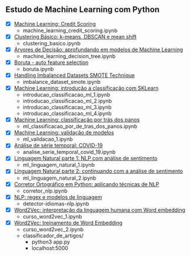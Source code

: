 ## Estudo de Machine Learning com Python

- [X] [Machine Learning: Credit Scoring](https://cursos.alura.com.br/course/machine-learning-credit-scoring)
	- machine_learning_credit_scoring.ipynb
- [X] [Clustering Básico: k-means, DBSCAN e mean shift](https://cursos.alura.com.br/course/clustering-dados-sem-classificacao)
	- clustering_basico.ipynb
- [X] [Árvores de Decisão: aprofundando em modelos de Machine Learning](https://cursos.alura.com.br/course/arvores-decisao-aprofundando-modelos-machine-learning)
	- machine_learning_decision_tree.ipynb
- [X] [Boruta - auto feature selection](https://towardsdatascience.com/boruta-explained-the-way-i-wish-someone-explained-it-to-me-4489d70e154a)
	- boruta.ipynb
- [X] [Handling Imbalanced Datasets SMOTE Technique](https://www.youtube.com/watch?v=dkXB8HH_4-k&ab_channel=DataMites)
	- imbalance_dataset_smote.ipynb
- [X] [Machine Learning: introdução a classificação com SKLearn](https://cursos.alura.com.br/course/machine-learning-introducao-a-classificacao-com-sklearn)
	- introducao_classificacao_ml_1.ipynb
	- introducao_classificacao_ml_2.ipynb
	- introducao_classificacao_ml_3.ipynb
	- introducao_classificacao_ml_4.ipynb
- [X] [Machine Learning: classificação por trás dos panos](https://cursos.alura.com.br/course/machine-learning-classificacao-tras-panos)
	- ml_classificacao_por_de_tras_dos_panos.ipynb
- [X] [Machine Learning: validação de modelos](https://cursos.alura.com.br/course/machine-learning-validando-modelos)
	- ml_validacao_1.ipynb
- [X] [Análise de série temporal: COVID-19](https://cursos.alura.com.br/course/analise-serie-temporal-covid-19)
	- analise_serie_temporal_covid_19.ipynb
- [X] [Linguagem Natural parte 1: NLP com análise de sentimento](https://cursos.alura.com.br/course/introducao-a-nlp-com-analise-de-sentimento)
	- ml_linguagem_natural_1.ipynb
- [X] [Linguagem Natural parte 2: continuando com a análise de sentimento](https://cursos.alura.com.br/course/nlp-com-analise-de-sentimento)
	- ml_linguagem_natural_2.ipynb
- [X] [Corretor Ortográfico em Python: aplicando técnicas de NLP](https://cursos.alura.com.br/course/nlp-corretor-ortografico)
	- corretor_nlp.ipynb
- [X] [NLP: regex e modelos de linguagem](https://cursos.alura.com.br/course/nlp-modelos-linguagem)
	- detector-idiomas-nlp.ipynb
- [X] [Word2Vec: interpretação da linguagem humana com Word embedding](https://cursos.alura.com.br/course/introducao-word-embedding)
	- curso_word2vec_1.ipynb
- [X] [Word2Vec: treinamento de Word Embedding](https://cursos.alura.com.br/course/word2vec-treinamento-word-embedding)
	- curso_word2vec_2.ipynb
	- classificador_de_artigos/
		* python3 app.py
		* localhost:5000
